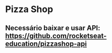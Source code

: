 # Pizza Shop

## Necessário baixar e usar API: https://github.com/rocketseat-education/pizzashop-api

